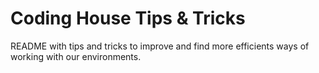 # Coding House Tips & Tricks

README with tips and tricks to improve and find more efficients ways of working with our environments.
